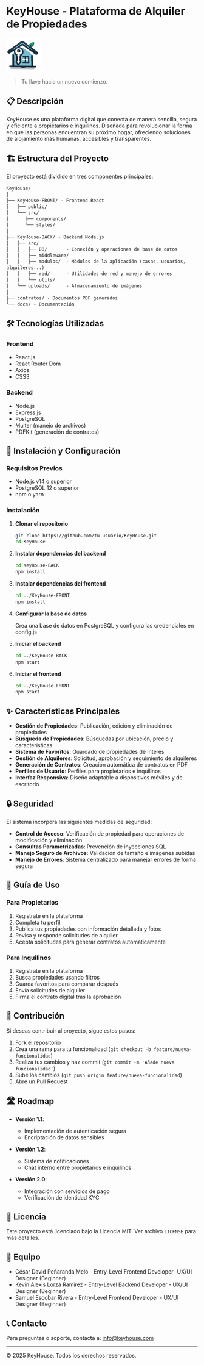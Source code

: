 # KeyHouse - Plataforma de Alquiler de Propiedades

![KeyHouse Logo](KeyHouse-FRONT/src/images/keyhouse_remove_background.png)

> Tu llave hacia un nuevo comienzo.

## 📋 Descripción

KeyHouse es una plataforma digital que conecta de manera sencilla, segura y eficiente a propietarios e inquilinos. 
Diseñada para revolucionar la forma en que las personas encuentran su próximo hogar, ofreciendo soluciones 
de alojamiento más humanas, accesibles y transparentes.

## 🏗️ Estructura del Proyecto

El proyecto está dividido en tres componentes principales:

```
KeyHouse/
│
├── KeyHouse-FRONT/ - Frontend React
│   ├── public/
│   └── src/
│      ├── components/
│      └── styles/
│
├── KeyHouse-BACK/ - Backend Node.js
│   ├── src/
│   │   ├── DB/       - Conexión y operaciones de base de datos
│   │   ├── middleware/
│   │   ├── modulos/  - Módulos de la aplicación (casas, usuarios, alquileres...)
│   │   ├── red/      - Utilidades de red y manejo de errores
│   │   └── utils/
│   └── uploads/      - Almacenamiento de imágenes
│
├── contratos/ - Documentos PDF generados
└── docs/ - Documentación
```

## 🛠️ Tecnologías Utilizadas

### Frontend
- React.js
- React Router Dom
- Axios
- CSS3

### Backend
- Node.js
- Express.js
- PostgreSQL
- Multer (manejo de archivos)
- PDFKit (generación de contratos)

## 🚀 Instalación y Configuración

### Requisitos Previos
- Node.js v14 o superior
- PostgreSQL 12 o superior
- npm o yarn

### Instalación

1. **Clonar el repositorio**
   ```bash
   git clone https://github.com/tu-usuario/KeyHouse.git
   cd KeyHouse
   ```

2. **Instalar dependencias del backend**
   ```bash
   cd KeyHouse-BACK
   npm install
   ```

3. **Instalar dependencias del frontend**
   ```bash
   cd ../KeyHouse-FRONT
   npm install
   ```

4. **Configurar la base de datos**
   
   Crea una base de datos en PostgreSQL y configura las credenciales en config.js

5. **Iniciar el backend**
   ```bash
   cd ../KeyHouse-BACK
   npm start
   ```

6. **Iniciar el frontend**
   ```bash
   cd ../KeyHouse-FRONT
   npm start
   ```

## ✨ Características Principales

- **Gestión de Propiedades**: Publicación, edición y eliminación de propiedades
- **Búsqueda de Propiedades**: Búsquedas por ubicación, precio y características
- **Sistema de Favoritos**: Guardado de propiedades de interés
- **Gestión de Alquileres**: Solicitud, aprobación y seguimiento de alquileres
- **Generación de Contratos**: Creación automática de contratos en PDF
- **Perfiles de Usuario**: Perfiles para propietarios e inquilinos
- **Interfaz Responsiva**: Diseño adaptable a dispositivos móviles y de escritorio

## 🔒 Seguridad

El sistema incorpora las siguientes medidas de seguridad:

- **Control de Acceso**: Verificación de propiedad para operaciones de modificación y eliminación
- **Consultas Parametrizadas**: Prevención de inyecciones SQL
- **Manejo Seguro de Archivos**: Validación de tamaño e imágenes subidas
- **Manejo de Errores**: Sistema centralizado para manejar errores de forma segura

## 📖 Guía de Uso

### Para Propietarios
1. Regístrate en la plataforma
2. Completa tu perfil
3. Publica tus propiedades con información detallada y fotos
4. Revisa y responde solicitudes de alquiler
5. Acepta solicitudes para generar contratos automáticamente

### Para Inquilinos
1. Regístrate en la plataforma
2. Busca propiedades usando filtros
3. Guarda favoritos para comparar después
4. Envía solicitudes de alquiler
5. Firma el contrato digital tras la aprobación

## 🤝 Contribución

Si deseas contribuir al proyecto, sigue estos pasos:

1. Fork el repositorio
2. Crea una rama para tu funcionalidad (`git checkout -b feature/nueva-funcionalidad`)
3. Realiza tus cambios y haz commit (`git commit -m 'Añade nueva funcionalidad'`)
4. Sube los cambios (`git push origin feature/nueva-funcionalidad`)
5. Abre un Pull Request

## 🛣️ Roadmap

- **Versión 1.1**: 
  - Implementación de autenticación segura
  - Encriptación de datos sensibles
  
- **Versión 1.2**:
  - Sistema de notificaciones
  - Chat interno entre propietarios e inquilinos

- **Versión 2.0**:
  - Integración con servicios de pago
  - Verificación de identidad KYC

## 📄 Licencia

Este proyecto está licenciado bajo la Licencia MIT. Ver archivo `LICENSE` para más detalles.

## 👥 Equipo

- César David Peñaranda Melo - Entry-Level Frontend Developer- UX/UI Designer (Beginner)
- Kevin Alexis Lorza Ramirez - Entry-Level Backend Developer - UX/UI Designer (Beginner)
- Samuel Escobar Rivera - Entry-Level Frontend Developer - UX/UI Designer (Beginner)

## 📞 Contacto

Para preguntas o soporte, contacta a: info@keyhouse.com

---

&copy; 2025 KeyHouse. Todos los derechos reservados.
